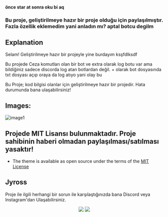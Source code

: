 #### önce star at sonra oku bi aq

### Bu proje, geliştirilmeye hazır bir proje olduğu için paylaşılmıştır. Fazla özellik eklemedim yani anladın mı? aptal botcu degilm

## Explanation

Selam! Geliştirilmeye hazır bir projeyle yine burdayım ksşfdlksdf 

Bu projede Ceza komutları olan bir bot ve extra olarak log botu var ama bildiğiniz sadece discorda log atan botlardan değil. + olarak bot dosyasında txt dosyası açıp oraya da log atıyo yani olay bu 

Bu Proje; kod bilgisi olanlar için geliştirilmeye hazır bir projedir. Hata durumunda bana ulaşabilirsiniz!

## Images:

![image1](https://cdn.discordapp.com/attachments/811590672318070794/878970832959979540/unknown.png)

## Projede MIT Lisansı bulunmaktadır. Proje sahibinin haberi olmadan paylaşılması/satılması yasaktır! 
* The theme is available as open source under the terms of the [MIT License](https://github.com/Jyros/jyross-bots/blob/main/LICENSE)


## Jyross

Proje ile ilgili herhangi bir sorun ile karşılaştığınızda bana Discord veya Instagram'dan Ulaşabilirsiniz.

<p align="center">
 <a href="https://discord.com/users/796032235085627422" target"blank_"><img src="https://img.shields.io/badge/Discord%20-7289DA.svg?&style=for-the-badge&logo=discord&logoColor=white"></a>
 <a href="https://www.instagram.com/jyros1/" target"blank_"><img src="https://img.shields.io/badge/INSTAGRAM%20-DC3175.svg?&style=for-the-badge&logo=instagram&logoColor=white"></a>
